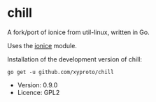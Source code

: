# chill

A fork/port of ionice from util-linux, written in Go.

Uses the [ionice](https://github.com/xyproto/ionice) module.

Installation of the development version of chill:

    go get -u github.com/xyproto/chill

* Version: 0.9.0
* Licence: GPL2

